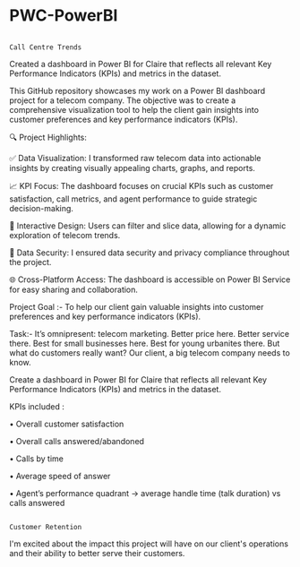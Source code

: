 # PWC-PowerBI

                                                                       Call Centre Trends
                                                                       
Created a dashboard in Power BI for Claire that reflects all relevant Key Performance Indicators (KPIs) and metrics in the dataset.

This GitHub repository showcases my work on a Power BI dashboard project for a telecom company. The objective was to create a comprehensive visualization tool to help the client gain insights into customer preferences and key performance indicators (KPIs).

🔍 Project Highlights:

✅ Data Visualization: I transformed raw telecom data into actionable insights by creating visually appealing charts, graphs, and reports.


📈 KPI Focus: The dashboard focuses on crucial KPIs such as customer satisfaction, call metrics, and agent performance to guide strategic decision-making.


🎨 Interactive Design: Users can filter and slice data, allowing for a dynamic exploration of telecom trends.


🔐 Data Security: I ensured data security and privacy compliance throughout the project.


🌐 Cross-Platform Access: The dashboard is accessible on Power BI Service for easy sharing and collaboration.


Project Goal :- 
To help our client gain valuable insights into customer preferences and key performance indicators (KPIs).

Task:-
It’s omnipresent: telecom marketing. Better price here. Better service there. Best for small businesses here. Best for young urbanites there. But what do customers really want? Our client, a big telecom company needs to know.

Create a dashboard in Power BI for Claire that reflects all relevant Key Performance Indicators (KPIs) and metrics in the dataset.


 KPIs included :

• Overall customer satisfaction

• Overall calls answered/abandoned

• Calls by time

• Average speed of answer

• Agent’s performance quadrant -> average handle time (talk duration) vs  calls answered

                                                                        Customer Retention

I'm excited about the impact this project will have on our client's operations and their ability to better serve their customers.
